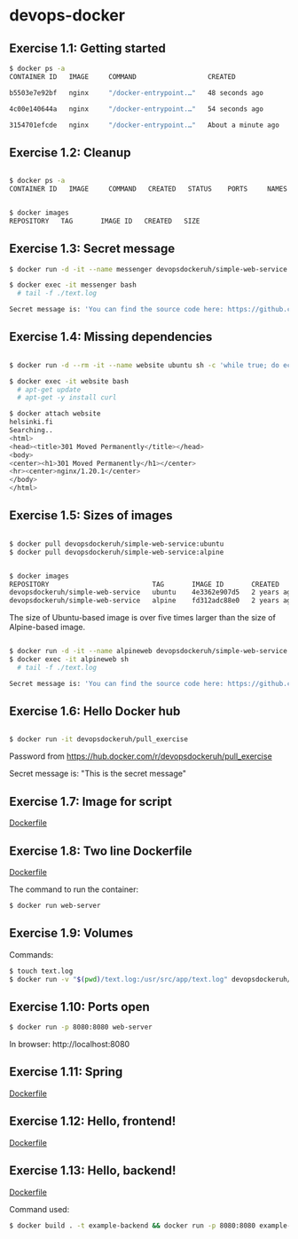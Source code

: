 # devops-docker

## Exercise 1.1: Getting started

```bash
$ docker ps -a
CONTAINER ID   IMAGE     COMMAND                  CREATED              STATUS                      PORTS     NAMES

b5503e7e92bf   nginx     "/docker-entrypoint.…"   48 seconds ago       Exited (0) 19 seconds ago             compassionate_ellis

4c00e140644a   nginx     "/docker-entrypoint.…"   54 seconds ago       Exited (0) 12 seconds ago             thirsty_austin

3154701efcde   nginx     "/docker-entrypoint.…"   About a minute ago   Up 58 seconds               80/tcp    ecstatic_brahmagupta
```

## Exercise 1.2: Cleanup

```bash

$ docker ps -a
CONTAINER ID   IMAGE     COMMAND   CREATED   STATUS    PORTS     NAMES


$ docker images
REPOSITORY   TAG       IMAGE ID   CREATED   SIZE

```

## Exercise 1.3: Secret message

```bash
$ docker run -d -it --name messenger devopsdockeruh/simple-web-service:ubuntu

$ docker exec -it messenger bash
  # tail -f ./text.log

Secret message is: 'You can find the source code here: https://github.com/docker-hy'

```

## Exercise 1.4: Missing dependencies

```bash

$ docker run -d --rm -it --name website ubuntu sh -c 'while true; do echo "Input website:"; read website; echo "Searching.."; sleep 1; curl http://$website; done'

```

```bash
$ docker exec -it website bash
  # apt-get update
  # apt-get -y install curl

```

```bash
$ docker attach website
helsinki.fi
Searching..
<html>
<head><title>301 Moved Permanently</title></head>
<body>
<center><h1>301 Moved Permanently</h1></center>
<hr><center>nginx/1.20.1</center>
</body>
</html>
```

## Exercise 1.5: Sizes of images

```bash

$ docker pull devopsdockeruh/simple-web-service:ubuntu
$ docker pull devopsdockeruh/simple-web-service:alpine

```

```bash

$ docker images
REPOSITORY                          TAG       IMAGE ID       CREATED       SIZE
devopsdockeruh/simple-web-service   ubuntu    4e3362e907d5   2 years ago   83MB
devopsdockeruh/simple-web-service   alpine    fd312adc88e0   2 years ago   15.7MB

```

The size of Ubuntu-based image is over five times larger than the size of Alpine-based image.

```bash

$ docker run -d -it --name alpineweb devopsdockeruh/simple-web-service:alpine
$ docker exec -it alpineweb sh
  # tail -f ./text.log

Secret message is: 'You can find the source code here: https://github.com/docker-hy'
```

## Exercise 1.6: Hello Docker hub

```bash

$ docker run -it devopsdockeruh/pull_exercise

```

Password from https://hub.docker.com/r/devopsdockeruh/pull_exercise

Secret message is: "This is the secret message"

## Exercise 1.7: Image for script

[Dockerfile](/part1/Exercise-1_7/Dockerfile)


## Exercise 1.8: Two line Dockerfile

[Dockerfile](/part1/Exercise-1_8/Dockerfile)

The command to run the container: 
```bash
$ docker run web-server
```

## Exercise 1.9: Volumes

Commands:

```bash
$ touch text.log
$ docker run -v "$(pwd)/text.log:/usr/src/app/text.log" devopsdockeruh/simple-web-service
```
## Exercise 1.10: Ports open

```bash
$ docker run -p 8080:8080 web-server
```
In browser:
http://localhost:8080

## Exercise 1.11: Spring

[Dockerfile](/part1/Exercise-1_11/Dockerfile)

## Exercise 1.12: Hello, frontend!

[Dockerfile](/part1/Exercise-1_12/Dockerfile)

## Exercise 1.13: Hello, backend!

[Dockerfile](/part1/Exercise-1_13/Dockerfile)

Command used:

```bash
$ docker build . -t example-backend && docker run -p 8080:8080 example-backend
```
